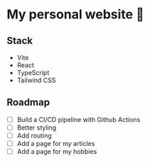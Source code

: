 # My personal website 🚀

## Stack

- Vite
- React
- TypeScript
- Tailwind CSS

## Roadmap

- [ ] Build a CI/CD pipeline with Github Actions
- [ ] Better styling
- [ ] Add routing
- [ ] Add a page for my articles
- [ ] Add a page for my hobbies
